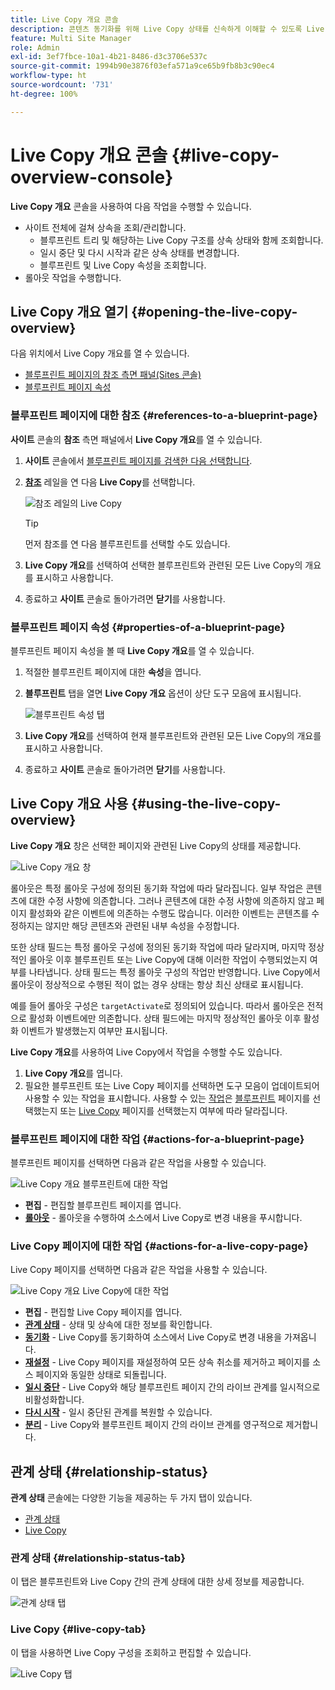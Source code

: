 ```yaml
---
title: Live Copy 개요 콘솔
description: 콘텐츠 동기화를 위해 Live Copy 상태를 신속하게 이해할 수 있도록 Live Copy 개요 콘솔의 기본 사항에 대해 알아봅니다.
feature: Multi Site Manager
role: Admin
exl-id: 3ef7fbce-10a1-4b21-8486-d3c3706e537c
source-git-commit: 1994b90e3876f03efa571a9ce65b9fb8b3c90ec4
workflow-type: ht
source-wordcount: '731'
ht-degree: 100%

---
```


# Live Copy 개요 콘솔 {#live-copy-overview-console}

**Live Copy 개요** 콘솔을 사용하여 다음 작업을 수행할 수 있습니다.

* 사이트 전체에 걸쳐 상속을 조회/관리합니다.
   * 블루프린트 트리 및 해당하는 Live Copy 구조를 상속 상태와 함께 조회합니다.
   * 일시 중단 및 다시 시작과 같은 상속 상태를 변경합니다.
   * 블루프린트 및 Live Copy 속성을 조회합니다.
* 롤아웃 작업을 수행합니다.

## Live Copy 개요 열기 {#opening-the-live-copy-overview}

다음 위치에서 Live Copy 개요를 열 수 있습니다.

* [블루프린트 페이지의 참조 측면 패널(Sites 콘솔)](#opening-live-copy-overview-references-for-a-blueprint-page)
* [블루프린트 페이지 속성](#opening-live-copy-overview-properties-of-a-blueprint-page)

### 블루프린트 페이지에 대한 참조 {#references-to-a-blueprint-page}

**사이트** 콘솔의 **참조** 측면 패널에서 **Live Copy 개요**&#x200B;를 열 수 있습니다.

1. **사이트** 콘솔에서 [블루프린트 페이지를 검색한 다음 선택합니다](/help/sites-cloud/authoring/getting-started/basic-handling.md#viewing-and-selecting-resources).
1. **[참조](/help/sites-cloud/authoring/getting-started/basic-handling.md#references)** 레일을 연 다음 **Live Copy**&#x200B;를 선택합니다.

   ![참조 레일의 Live Copy](../assets/live-copy-references.png)

   >[!TIP]
   >
   >먼저 참조를 연 다음 블루프린트를 선택할 수도 있습니다.

1. **Live Copy 개요**&#x200B;를 선택하여 선택한 블루프린트와 관련된 모든 Live Copy의 개요를 표시하고 사용합니다.
1. 종료하고 **사이트** 콘솔로 돌아가려면 **닫기**&#x200B;를 사용합니다.

### 블루프린트 페이지 속성 {#properties-of-a-blueprint-page}

블루프린트 페이지 속성을 볼 때 **Live Copy 개요**&#x200B;를 열 수 있습니다.

1. 적절한 블루프린트 페이지에 대한 **속성**&#x200B;을 엽니다.
1. **블루프린트** 탭을 열면 **Live Copy 개요** 옵션이 상단 도구 모음에 표시됩니다.

   ![블루프린트 속성 탭](../assets/live-copy-blueprint-tab.png)

1. **Live Copy 개요**&#x200B;를 선택하여 현재 블루프린트와 관련된 모든 Live Copy의 개요를 표시하고 사용합니다.

1. 종료하고 **사이트** 콘솔로 돌아가려면 **닫기**&#x200B;를 사용합니다.

## Live Copy 개요 사용 {#using-the-live-copy-overview}

**Live Copy 개요** 창은 선택한 페이지와 관련된 Live Copy의 상태를 제공합니다.

![Live Copy 개요 창](../assets/live-copy-overview.png)

롤아웃은 특정 롤아웃 구성에 정의된 동기화 작업에 따라 달라집니다. 일부 작업은 콘텐츠에 대한 수정 사항에 의존합니다. 그러나 콘텐츠에 대한 수정 사항에 의존하지 않고 페이지 활성화와 같은 이벤트에 의존하는 수행도 많습니다. 이러한 이벤트는 콘텐츠를 수정하지는 않지만 해당 콘텐츠와 관련된 내부 속성을 수정합니다.

또한 상태 필드는 특정 롤아웃 구성에 정의된 동기화 작업에 따라 달라지며, 마지막 정상적인 롤아웃 이후 블루프린트 또는 Live Copy에 대해 이러한 작업이 수행되었는지 여부를 나타냅니다. 상태 필드는 특정 롤아웃 구성의 작업만 반영합니다. Live Copy에서 롤아웃이 정상적으로 수행된 적이 없는 경우 상태는 항상 최신 상태로 표시됩니다.

예를 들어 롤아웃 구성은 `targetActivate`로 정의되어 있습니다. 따라서 롤아웃은 전적으로 활성화 이벤트에만 의존합니다. 상태 필드에는 마지막 정상적인 롤아웃 이후 활성화 이벤트가 발생했는지 여부만 표시됩니다.

**Live Copy 개요**&#x200B;를 사용하여 Live Copy에서 작업을 수행할 수도 있습니다.

1. **Live Copy 개요**&#x200B;를 엽니다.
1. 필요한 블루프린트 또는 Live Copy 페이지를 선택하면 도구 모음이 업데이트되어 사용할 수 있는 작업을 표시합니다. 사용할 수 있는 [작업](overview.md#terms-used)은 [블루프린트](#actions-for-a-blueprint-page) 페이지를 선택했는지 또는 [Live Copy](#actions-for-a-live-copy-page) 페이지를 선택했는지 여부에 따라 달라집니다.

### 블루프린트 페이지에 대한 작업 {#actions-for-a-blueprint-page}

블루프린트 페이지를 선택하면 다음과 같은 작업을 사용할 수 있습니다.

![Live Copy 개요 블루프린트에 대한 작업](../assets/live-copy-overview-actions-blueprint.png)

* **편집** - 편집할 블루프린트 페이지를 엽니다.
* **[롤아웃](overview.md#rollout-and-synchronize)** - 롤아웃을 수행하여 소스에서 Live Copy로 변경 내용을 푸시합니다.

### Live Copy 페이지에 대한 작업 {#actions-for-a-live-copy-page}

Live Copy 페이지를 선택하면 다음과 같은 작업을 사용할 수 있습니다.

![Live Copy 개요 Live Copy에 대한 작업](../assets/live-copy-overview-actions.png)

* **편집** - 편집할 Live Copy 페이지를 엽니다.
* **[관계 상태](#relationship-status)** - 상태 및 상속에 대한 정보를 확인합니다.
* **[동기화](overview.md#rollout-and-synchronize)** - Live Copy를 동기화하여 소스에서 Live Copy로 변경 내용을 가져옵니다.
* **[재설정](creating-live-copies.md#resetting-a-live-copy-page)** - Live Copy 페이지를 재설정하여 모든 상속 취소를 제거하고 페이지를 소스 페이지와 동일한 상태로 되돌립니다.
* **[일시 중단](overview.md#suspending-and-cancelling-inheritance-and-synchronization)** - Live Copy와 해당 블루프린트 페이지 간의 라이브 관계를 일시적으로 비활성화합니다.
* **[다시 시작](creating-live-copies.md#resuming-inheritance-for-a-page)** - 일시 중단된 관계를 복원할 수 있습니다.
* **[분리](overview.md#detaching-a-live-copy)** - Live Copy와 블루프린트 페이지 간의 라이브 관계를 영구적으로 제거합니다.

## 관계 상태 {#relationship-status}

**관계 상태** 콘솔에는 다양한 기능을 제공하는 두 가지 탭이 있습니다.

* [관계 상태](#relationship-status-tab)
* [Live Copy](#live-copy-tab)

### 관계 상태 {#relationship-status-tab}

이 탭은 블루프린트와 Live Copy 간의 관계 상태에 대한 상세 정보를 제공합니다.

![관계 상태 탭](../assets/live-copy-relationship-status.png)

### Live Copy {#live-copy-tab}

이 탭을 사용하면 Live Copy 구성을 조회하고 편집할 수 있습니다.

![Live Copy 탭](../assets/live-copy-relationship-status-live-copy.png)
